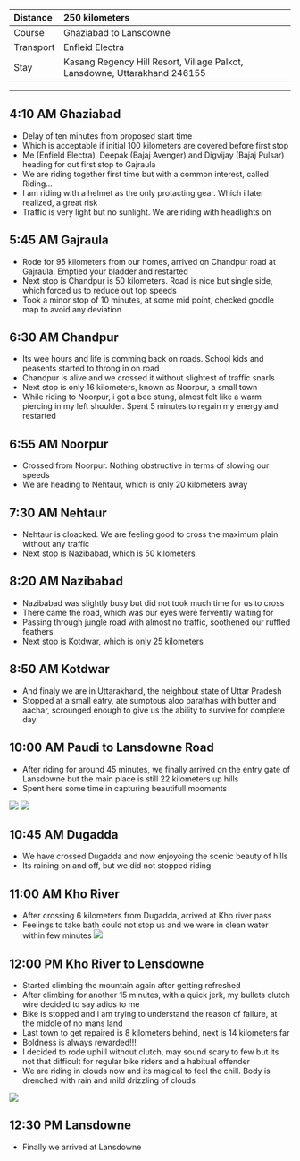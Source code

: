 | Distance | 250 kilometers |
| :--- | :--- |
| Course | Ghaziabad to Lansdowne |
| Transport | Enfleid Electra |
| Stay | Kasang Regency Hill Resort, Village Palkot, Lansdowne, Uttarakhand 246155 |

---

##  4:10 AM Ghaziabad
*	Delay of ten minutes from proposed start time
*	Which is acceptable if initial 100 kilometers are covered before first stop
*	Me (Enfield Electra), Deepak (Bajaj Avenger) and Digvijay (Bajaj Pulsar) heading for out first stop to Gajraula
*	We are riding together first time but with a common interest, called Riding...
*	I am riding with a helmet as the only protacting gear. Which i later realized, a great risk
*	Traffic is very light but no sunlight. We are riding with headlights on

##  5:45 AM Gajraula
*	Rode for 95 kilometers from our homes, arrived on Chandpur road at Gajraula. Emptied your bladder and restarted
*	Next stop is Chandpur is 50 kilometers. Road is nice but single side, which forced us to reduce out top speeds
*	Took a minor stop of 10 minutes, at some mid point, checked goodle map to avoid any deviation

##  6:30 AM Chandpur
*	Its wee hours and life is comming back on roads. School kids and peasents started to throng in on road
*	Chandpur is alive and we crossed it without slightest of traffic snarls
*	Next stop is only 16 kilometers, known as Noorpur, a small town
*	While riding to Noorpur, i got a bee stung, almost felt like a warm piercing in my left shoulder. Spent 5 minutes to regain my energy and restarted

##  6:55 AM Noorpur
*	Crossed from Noorpur. Nothing obstructive in terms of slowing our speeds
*	We are heading to Nehtaur, which is only 20 kilometers away

##  7:30 AM Nehtaur
*	Nehtaur is cloacked. We are feeling good to cross the maximum plain without any traffic
*	Next stop is Nazibabad, which is 50 kilometers

##  8:20 AM Nazibabad
*	Nazibabad was slightly busy but did not took much time for us to cross
*	There came the road, which was our eyes were fervently waiting for
*	Passing through jungle road with almost no traffic, soothened our ruffled feathers
*	Next stop is Kotdwar, which is only 25 kilometers

##  8:50 AM Kotdwar
*	And finaly we are in Uttarakhand, the neighbout state of Uttar Pradesh
*	Stopped at a small eatry, ate sumptous aloo parathas with butter and aachar, scrounged enough to give us the ability to survive for complete day

##	10:00 AM Paudi to Lansdowne Road
*	After riding for around 45 minutes, we finally arrived on the entry gate of Lansdowne but the main place is still 22 kilometers up hills
*	Spent here some time in capturing beautifull mooments

![](https://github.com/inbravo/travel/blob/master/july-2017/images/1.jpg)
![](https://github.com/inbravo/travel/blob/master/july-2017/images/10.jpg)

##  10:45 AM Dugadda
*	We have crossed Dugadda and now enjoyoing the scenic beauty of hills
*	Its raining on and off, but we did not stopped riding

##  11:00 AM Kho River
*	After crossing 6 kilometers from Dugadda, arrived at Kho river pass
*	Feelings to take bath could not stop us and we were in clean water within few minutes
![](https://github.com/inbravo/travel/blob/master/july-2017/images/2.jpg)

##  12:00 PM Kho River to Lensdowne
*	Started climbing the mountain again after getting refreshed
*	After climbing for another 15 minutes, with a quick jerk, my bullets clutch wire decided to say adios to me
*	Bike is stopped and i am trying to understand the reason of failure, at the middle of no mans land
*	Last town to get repaired is 8 kilometers behind, next is 14 kilometers far
*	Boldness is always rewarded!!! 
*	I decided to rode uphill without clutch, may sound scary to few but its not that difficult for regular bike riders and a habitual offender
* We are riding in clouds now and its magical to feel the chill. Body is drenched with rain and mild drizzling of clouds

![](https://github.com/inbravo/travel/blob/master/july-2017/images/4.jpg)


##  12:30 PM Lansdowne
*	Finally we arrived at Lansdowne
